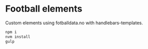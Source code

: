 Football elements
=================

Custom elements using fotballdata.no with handlebars-templates.

```bash
npm i
nvm install
gulp
```
